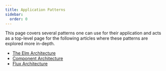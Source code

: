 ```yaml
---
title: Application Patterns
sidebar:
  order: 0
---
```


This page covers several patterns one can use for their application and acts as a top-level page for
the following articles where these patterns are explored more in-depth.

- [The Elm Architecture](./the-elm-architecture/)
- [Component Architecture](./component-architecture/)
- [Flux Architecture](./flux-architecture/)
